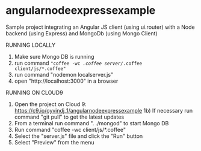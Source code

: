 angularnodeexpressexample
=========================

Sample project integrating an Angular JS client (using ui.router) with a Node backend (using Express) and MongoDb (using Mongo Client) 

RUNNING LOCALLY
1) Make sure Mongo DB is running
2) run command <code>"coffee -wc *.coffee server/*.coffee client/js/*.coffee"</code>
3) run command "nodemon localserver.js"
4) open "http://localhost:3000" in a browser

RUNNING ON CLOUD9
1) Open the project on Cloud 9: https://c9.io/oyvindj_1/angularnodeexpressexample
1b) If necessary run command "git pull" to get the latest updates
2) From a terminal run command ". ./mongod" to start Mongo DB
3) Run command "coffee -wc client/js/*.coffee"
4) Select the "server.js" file and click the "Run" button
5) Select "Preview" from the menu
